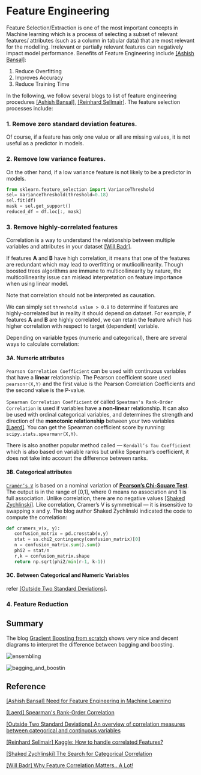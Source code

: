# Feature Engineering


Feature Selection/Extraction is one of the most important concepts in Machine learning which is a process of selecting a subset of relevant features/ attributes (such as a column in tabular data) that are most relevant for the modelling. Irrelevant or partially relevant features can negatively impact model performance. Benefits of Feature Engineering include [[Ashish Bansal]][Need for Feature Engineering in Machine Learning]:

1. Reduce Overfitting
2. Improves Accuracy
3. Reduce Training Time

In the following, we follow several blogs to list of feature engineering procedures [[Ashish Bansal]][Need for Feature Engineering in Machine Learning], [[Reinhard Sellmair]][How to handle correlated Features?]. The feature selection processes include:

### 1. Remove zero standard deviation features.

Of course, if a feature has only one value or all are missing values, it is not useful as a predictor in models.

### 2. Remove low variance features.

On the other hand, if a low variance feature is not likely to be a predictor in models.

```Python
from sklearn.feature_selection import VarianceThreshold
sel= VarianceThreshold(threshold=0.18)
sel.fit(df)
mask = sel.get_support()
reduced_df = df.loc[:, mask]
```

### 3. Remove highly-correlated features 

   Correlation is a way to understand the relationship between multiple variables and attributes in your dataset [[Will Badr]][Why Feature Correlation Matters.. A Lot!].
   
   If features **A** and **B** have high correlation, it means that one of the features are redundant which may lead to overfitting or mutlicollinearity. Though boosted trees algorithms are immune to multicollinearity by nature, the multicollinearity issue can mislead interpretation on feature importance when using linear model.
   
   Note that correlation should not be interpreted as causation.

   We can simply set `threshold value > 0.8` to determine if features are highly-correlated but in reality it should depend on dataset. For example, if features **A** and **B** are highly correlated, we can retain the feature which has higher correlation with respect to target (dependent) variable.
   
   Depending on variable types (numeric and categorical), there are several ways to calculate correlation:

   #### 3A. Numeric attributes

   `Pearson Correlation Coefficient` can be used with continuous variables that have a **linear** relationship. The Pearson coefficient score used `pearsonr(X,Y)` and the first value is the Pearson Correlation Coefficients and the second value is the P-value.

   `Spearman Correlation Coefficient` or called `Speatman's Rank-Order Correlation` is used if variables have a **non-linear** relationship. It can also be used with ordinal categorical variables, and determines the strength and direction of the **monotonic relationship** between your two variables [[Laerd]][Spearman's Rank-Order Correlation]. You can get the Spearman coefficient score by running: `scipy.stats.spearmanr(X,Y)`.

   There is also another popular method called — `Kendall’s Tau Coefficient` which is also based on variable ranks but unlike Spearman’s coefficient, it does not take into account the difference between ranks.
   
   #### 3B. Categorical attributes

   [`Cramér’s V`](https://en.wikipedia.org/wiki/Cram%C3%A9r%27s_V) is based on a nominal variation of [**Pearson’s Chi-Square Test**](https://machinelearningmastery.com/chi-squared-test-for-machine-learning/). The output is in the range of [0,1], where 0 means no association and 1 is full association. Unlike correlation, there are no negative values [[Shaked Zychlinski]][The Search for Categorical Correlation]. Like correlation, Cramer’s V is symmetrical — it is insensitive to swapping x and y. The blog author Shaked Zychlinski indicated the code to compute the correlation:

   ```Python
   def cramers_v(x, y):
      confusion_matrix = pd.crosstab(x,y)
      stat = ss.chi2_contingency(confusion_matrix)[0]
      n = confusion_matrix.sum().sum()
      phi2 = stat/n
      r,k = confusion_matrix.shape
      return np.sqrt(phi2/min(r-1, k-1))
   ```

   #### 3C. Between Categorical and Numeric Variables 

   refer [[Outside Two Standard Deviations]][An overview of correlation measures between categorical and continuous variables].

### 4. Feature Reduction 



   
   




## Summary

The blog [Gradient Boosting from scratch](https://medium.com/mlreview/gradient-boosting-from-scratch-1e317ae4587d) shows very nice and decent diagrams to interpret the difference between bagging and boosting. 

![ensembling](images/ensembling.png)

![bagging_and_boostin](images/bagging_and_boosting.png)












## Reference

[Need for Feature Engineering in Machine Learning]: https://towardsdatascience.com/need-for-feature-engineering-in-machine-learning-897df2ed00e6
[[Ashish Bansal] Need for Feature Engineering in Machine Learning](https://towardsdatascience.com/need-for-feature-engineering-in-machine-learning-897df2ed00e6)


[Spearman's Rank-Order Correlation]: https://statistics.laerd.com/statistical-guides/spearmans-rank-order-correlation-statistical-guide.php#:~:text=The%20Spearman's%20rank%2Dorder%20correlation%20is%20the%20nonparametric%20version%20of,association%20between%20two%20ranked%20variables.
[[Laerd] Spearman's Rank-Order Correlation](https://statistics.laerd.com/statistical-guides/spearmans-rank-order-correlation-statistical-guide.php#:~:text=The%20Spearman's%20rank%2Dorder%20correlation%20is%20the%20nonparametric%20version%20of,association%20between%20two%20ranked%20variables.)



[An overview of correlation measures between categorical and continuous variables]: https://medium.com/@outside2SDs/an-overview-of-correlation-measures-between-categorical-and-continuous-variables-4c7f85610365
[[Outside Two Standard Deviations] An overview of correlation measures between categorical and continuous variables](https://medium.com/@outside2SDs/an-overview-of-correlation-measures-between-categorical-and-continuous-variables-4c7f85610365)


[How to handle correlated Features?]: https://www.kaggle.com/reisel/how-to-handle-correlated-features
[[Reinhard Sellmair] Kaggle: How to handle correlated Features?](https://www.kaggle.com/reisel/how-to-handle-correlated-features)


[The Search for Categorical Correlation]: https://towardsdatascience.com/the-search-for-categorical-correlation-a1cf7f1888c9
[[Shaked Zychlinski] The Search for Categorical Correlation](https://towardsdatascience.com/the-search-for-categorical-correlation-a1cf7f1888c9)


[Why Feature Correlation Matters.. A Lot!]: https://towardsdatascience.com/why-feature-correlation-matters-a-lot-847e8ba439c4
[[Will Badr] Why Feature Correlation Matters.. A Lot!](https://towardsdatascience.com/why-feature-correlation-matters-a-lot-847e8ba439c4)

